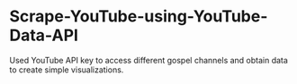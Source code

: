 # Scrape-YouTube-using-YouTube-Data-API
Used YouTube API key to access different gospel channels and obtain data to create simple visualizations.
